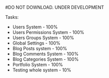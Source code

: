 #DO NOT DOWNLOAD. UNDER DEVELOPMENT

Tasks:

- Users System - 100%
- Users Permissions System - 100%
- Users Groups System - 100%
- Global Settings - 100%
- Blog Posts system - 100%
- Blog Comments System - 100%
- Blog Categories System - 100%
- Portfolio System - 100%
- Testing whole system - 10%
